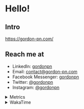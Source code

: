 # Hello!

## Intro

<https://gordon-pn.com/>

## Reach me at

- LinkedIn: [gordonpn](https://www.linkedin.com/in/gordonpn/)
- Email: [contact@gordon-pn.com](mailto:contact@gordon-pn.com)
- Facebook Messenger: [gordonpn](https://www.messenger.com/t/Gordonpn)
- Twitter: [@gordonpn](https://twitter.com/Gordonpn)
- Instagram: [@gordonpn](https://www.instagram.com/gordonpn/)

<details>
  <summary>Metrics</summary>

  <img align="center" src="https://github.com/gordonpn/gordonpn/blob/master/github-metrics.svg" alt="GitHub Metrics">

</details>

<details>
  <summary>WakaTime</summary>

  <!--START_SECTION:waka-->
📊 **This Week I Spent My Time On** 

```text
💬 Programming Languages: 
Other                    17 hrs 49 mins      ████████████████████████░   94.58 % 
Java                     54 mins             █░░░░░░░░░░░░░░░░░░░░░░░░   04.85 % 
Smithy                   4 mins              ░░░░░░░░░░░░░░░░░░░░░░░░░   00.37 % 
IDEA_MODULE              1 min               ░░░░░░░░░░░░░░░░░░░░░░░░░   00.11 % 
Markdown                 0 secs              ░░░░░░░░░░░░░░░░░░░░░░░░░   00.03 % 

🔥 Editors: 
Chrome                   10 hrs 17 mins      ██████████████░░░░░░░░░░░   54.60 % 
Slack                    3 hrs 6 mins        ████░░░░░░░░░░░░░░░░░░░░░   16.52 % 
Firefox                  1 hr 22 mins        ██░░░░░░░░░░░░░░░░░░░░░░░   07.26 % 
Messages                 1 hr 3 mins         █░░░░░░░░░░░░░░░░░░░░░░░░   05.64 % 
IntelliJ IDEA            1 hr 1 min          █░░░░░░░░░░░░░░░░░░░░░░░░   05.41 % 
```


 Last Updated on 20/10/2025 10:27:58 UTC
<!--END_SECTION:waka-->
</details>
